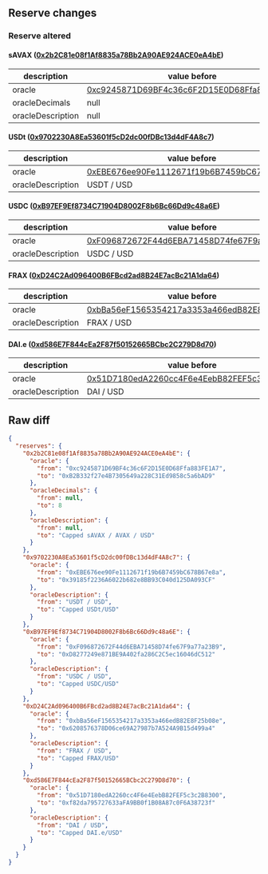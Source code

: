 ## Reserve changes

### Reserve altered

#### sAVAX ([0x2b2C81e08f1Af8835a78Bb2A90AE924ACE0eA4bE](https://snowtrace.io/address/0x2b2C81e08f1Af8835a78Bb2A90AE924ACE0eA4bE))

| description | value before | value after |
| --- | --- | --- |
| oracle | [0xc9245871D69BF4c36c6F2D15E0D68Ffa883FE1A7](https://snowtrace.io/address/0xc9245871D69BF4c36c6F2D15E0D68Ffa883FE1A7) | [0xB2B332f27e4B7305649a228C31Ed9858c5a6bAD9](https://snowtrace.io/address/0xB2B332f27e4B7305649a228C31Ed9858c5a6bAD9) |
| oracleDecimals | null | 8 |
| oracleDescription | null | Capped sAVAX / AVAX / USD |


#### USDt ([0x9702230A8Ea53601f5cD2dc00fDBc13d4dF4A8c7](https://snowtrace.io/address/0x9702230A8Ea53601f5cD2dc00fDBc13d4dF4A8c7))

| description | value before | value after |
| --- | --- | --- |
| oracle | [0xEBE676ee90Fe1112671f19b6B7459bC678B67e8a](https://snowtrace.io/address/0xEBE676ee90Fe1112671f19b6B7459bC678B67e8a) | [0x39185f2236A6022b682e8BB93C040d125DA093CF](https://snowtrace.io/address/0x39185f2236A6022b682e8BB93C040d125DA093CF) |
| oracleDescription | USDT / USD | Capped USDt/USD |


#### USDC ([0xB97EF9Ef8734C71904D8002F8b6Bc66Dd9c48a6E](https://snowtrace.io/address/0xB97EF9Ef8734C71904D8002F8b6Bc66Dd9c48a6E))

| description | value before | value after |
| --- | --- | --- |
| oracle | [0xF096872672F44d6EBA71458D74fe67F9a77a23B9](https://snowtrace.io/address/0xF096872672F44d6EBA71458D74fe67F9a77a23B9) | [0xD8277249e871BE9A402fa286C2C5ec16046dC512](https://snowtrace.io/address/0xD8277249e871BE9A402fa286C2C5ec16046dC512) |
| oracleDescription | USDC / USD | Capped USDC/USD |


#### FRAX ([0xD24C2Ad096400B6FBcd2ad8B24E7acBc21A1da64](https://snowtrace.io/address/0xD24C2Ad096400B6FBcd2ad8B24E7acBc21A1da64))

| description | value before | value after |
| --- | --- | --- |
| oracle | [0xbBa56eF1565354217a3353a466edB82E8F25b08e](https://snowtrace.io/address/0xbBa56eF1565354217a3353a466edB82E8F25b08e) | [0x6208576378D06ce69A27987b7A524A9B15d499a4](https://snowtrace.io/address/0x6208576378D06ce69A27987b7A524A9B15d499a4) |
| oracleDescription | FRAX / USD | Capped FRAX/USD |


#### DAI.e ([0xd586E7F844cEa2F87f50152665BCbc2C279D8d70](https://snowtrace.io/address/0xd586E7F844cEa2F87f50152665BCbc2C279D8d70))

| description | value before | value after |
| --- | --- | --- |
| oracle | [0x51D7180edA2260cc4F6e4EebB82FEF5c3c2B8300](https://snowtrace.io/address/0x51D7180edA2260cc4F6e4EebB82FEF5c3c2B8300) | [0xf82da795727633aFA9BB0f1B08A87c0F6A38723f](https://snowtrace.io/address/0xf82da795727633aFA9BB0f1B08A87c0F6A38723f) |
| oracleDescription | DAI / USD | Capped DAI.e/USD |


## Raw diff

```json
{
  "reserves": {
    "0x2b2C81e08f1Af8835a78Bb2A90AE924ACE0eA4bE": {
      "oracle": {
        "from": "0xc9245871D69BF4c36c6F2D15E0D68Ffa883FE1A7",
        "to": "0xB2B332f27e4B7305649a228C31Ed9858c5a6bAD9"
      },
      "oracleDecimals": {
        "from": null,
        "to": 8
      },
      "oracleDescription": {
        "from": null,
        "to": "Capped sAVAX / AVAX / USD"
      }
    },
    "0x9702230A8Ea53601f5cD2dc00fDBc13d4dF4A8c7": {
      "oracle": {
        "from": "0xEBE676ee90Fe1112671f19b6B7459bC678B67e8a",
        "to": "0x39185f2236A6022b682e8BB93C040d125DA093CF"
      },
      "oracleDescription": {
        "from": "USDT / USD",
        "to": "Capped USDt/USD"
      }
    },
    "0xB97EF9Ef8734C71904D8002F8b6Bc66Dd9c48a6E": {
      "oracle": {
        "from": "0xF096872672F44d6EBA71458D74fe67F9a77a23B9",
        "to": "0xD8277249e871BE9A402fa286C2C5ec16046dC512"
      },
      "oracleDescription": {
        "from": "USDC / USD",
        "to": "Capped USDC/USD"
      }
    },
    "0xD24C2Ad096400B6FBcd2ad8B24E7acBc21A1da64": {
      "oracle": {
        "from": "0xbBa56eF1565354217a3353a466edB82E8F25b08e",
        "to": "0x6208576378D06ce69A27987b7A524A9B15d499a4"
      },
      "oracleDescription": {
        "from": "FRAX / USD",
        "to": "Capped FRAX/USD"
      }
    },
    "0xd586E7F844cEa2F87f50152665BCbc2C279D8d70": {
      "oracle": {
        "from": "0x51D7180edA2260cc4F6e4EebB82FEF5c3c2B8300",
        "to": "0xf82da795727633aFA9BB0f1B08A87c0F6A38723f"
      },
      "oracleDescription": {
        "from": "DAI / USD",
        "to": "Capped DAI.e/USD"
      }
    }
  }
}
```